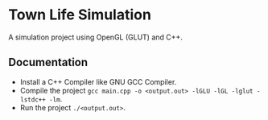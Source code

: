 # Town Life Simulation

A simulation project using OpenGL (GLUT) and C++.

## Documentation

- Install a C++ Compiler like GNU GCC Compiler.
- Compile the project `gcc main.cpp -o <output.out> -lGLU -lGL -lglut -lstdc++ -lm`.
- Run the project `./<output.out>`.
